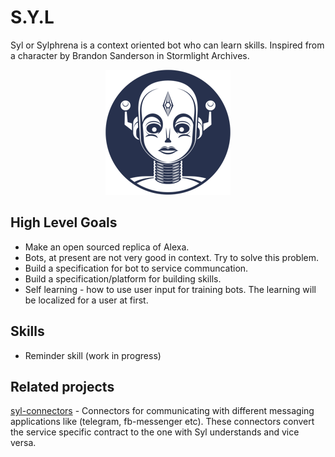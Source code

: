 # S.Y.L

Syl or Sylphrena is a context oriented bot who can learn skills. Inspired from a character by Brandon Sanderson in Stormlight Archives.


<p align="center">
  <img src="./assets/syl-icon.png?v=0.1.0" alt="Size Limit example"
       width="200" height="200">
  <!-- bot by Rflor from the Noun Project -->
</p>

## High Level Goals
- Make an open sourced replica of Alexa. 
- Bots, at present are not very good in context. Try to solve this problem.
- Build a specification for bot to service communcation.
- Build a specification/platform for building skills.
- Self learning - how to use user input for training bots. The learning will be localized for a user at first.

## Skills
- Reminder skill (work in progress)

## Related projects
[syl-connectors](https://github.com/harry671003/syl-connectors) - Connectors for communicating with different messaging applications like (telegram, fb-messenger etc). These connectors convert the service specific contract to the one with Syl understands and vice versa.
